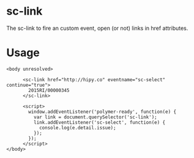 sc-link
=======

The sc-link to fire an custom event, open (or not) links in href attributes.

Usage
=====

```
<body unresolved>

      <sc-link href="http://hipy.co" eventname="sc-select" continue="true">
        2015RI/00000345
      </sc-link>

      <script>
        window.addEventListener('polymer-ready', function(e) {
          var link = document.querySelector('sc-link');
          link.addEventListener('sc-select', function(e) {
            console.log(e.detail.issue);
          });
        });
      </script>
</body>
```
